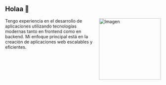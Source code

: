 ## Holaa 👋
<img align="right" src="![image](https://github.com/user-attachments/assets/1eb3f199-d80a-4657-ba8c-98d23afc6800)
" width="200" alt="Imagen">
Tengo experiencia en el desarrollo de aplicaciones utilizando tecnologías modernas tanto en 
frontend como en backend. Mi enfoque principal está en la creación de aplicaciones web 
escalables y eficientes.

<!--
**Falquito/Falquito** is a ✨ _special_ ✨ repository because its `README.md` (this file) appears on your GitHub profile.

Here are some ideas to get you started:

- 🔭 I’m currently working on ...
- 🌱 I’m currently learning ...
- 👯 I’m looking to collaborate on ...
- 🤔 I’m looking for help with ...
- 💬 Ask me about ...
- 📫 How to reach me: ...
- 😄 Pronouns: ...
- ⚡ Fun fact: ...
-->
